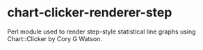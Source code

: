 chart-clicker-renderer-step
===========================

Perl module used to render step-style statistical line graphs using Chart::Clicker by Cory G Watson. 
